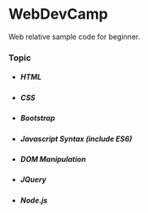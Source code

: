 # WebDevCamp

Web relative sample code for beginner. 

### Topic
- ##### HTML
- ##### CSS
- ##### Bootstrap
- ##### Javascript Syntax (include ES6)
- ##### DOM Manipulation
- ##### JQuery
- ##### Node.js


